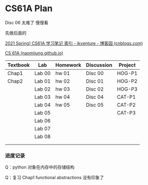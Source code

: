 # CS61A Plan

Disc 06 太难了 慢慢看

先做后面的

[2021 Spring\] CS61A 学习笔记 索引 - ikventure - 博客园 (cnblogs.com)](https://www.cnblogs.com/ikventure/p/14984919.html) 

[CS 61A (naomijung.github.io)](https://naomijung.github.io/cs61a.html) 



| Textbook | Lab    | Homework | Discussion | Project |
| -------- | ------ | -------- | ---------- | ------- |
| Chap1    | Lab 00 | hw 01    | Disc 00    | HOG-P1  |
| Chap2    | Lab 01 | hw 02    | Disc 01    | HOG-P2  |
|          | Lab 02 | hw 03    | Disc 02    | HOG-P3  |
|          | Lab 03 | hw 04    | Disc 04    | CAT-P1  |
|          | Lab 04 | hw 05    | Disc 05    | CAT-P2  |
|          | Lab 05 |          |            | CAT-P3  |
|          | Lab 06 |          |            |         |
|          | Lab 07 |          |            |         |
|          | Lab 08 |          |            |         |
|          |        |          |            |         |
|          |        |          |            |         |



### 进度记录

Q：python 对象在内存中的存储结构



Q：复习 Chap1 functional abstractions 没有印象了

